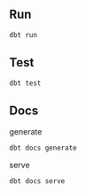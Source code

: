 ## Run
```bash
dbt run
```

## Test
```bash
dbt test
```

## Docs
generate
```bash
dbt docs generate
```

serve
```bash
dbt docs serve
```
